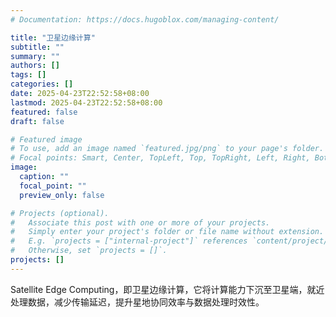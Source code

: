 ```yaml
---
# Documentation: https://docs.hugoblox.com/managing-content/

title: "卫星边缘计算"
subtitle: ""
summary: ""
authors: []
tags: []
categories: []
date: 2025-04-23T22:52:58+08:00
lastmod: 2025-04-23T22:52:58+08:00
featured: false
draft: false

# Featured image
# To use, add an image named `featured.jpg/png` to your page's folder.
# Focal points: Smart, Center, TopLeft, Top, TopRight, Left, Right, BottomLeft, Bottom, BottomRight.
image:
  caption: ""
  focal_point: ""
  preview_only: false

# Projects (optional).
#   Associate this post with one or more of your projects.
#   Simply enter your project's folder or file name without extension.
#   E.g. `projects = ["internal-project"]` references `content/project/deep-learning/index.md`.
#   Otherwise, set `projects = []`.
projects: []
---
```


Satellite Edge Computing，即卫星边缘计算，它将计算能力下沉至卫星端，就近处理数据，减少传输延迟，提升星地协同效率与数据处理时效性。
